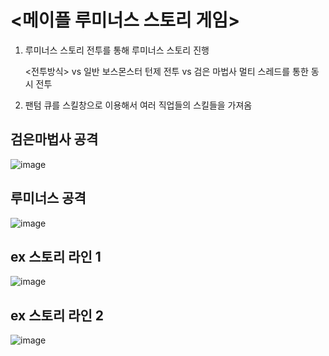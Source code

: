 # <메이플 루미너스 스토리 게임>  

1. 루미너스 스토리 
   전투를 통해 루미너스 스토리 진행 
   
   <전투방식>
    vs 일반 보스몬스터 
       턴제 전투
    vs 검은 마법사
       멀티 스레드를 통한 동시 전투
2. 팬텀
       큐를 스킬창으로 이용해서 여러 직업들의 스킬들을 가져옴 
       
       
## 검은마법사 공격       
![image](https://user-images.githubusercontent.com/94632156/222880391-cb448cfb-3b84-4298-ae65-af7a3b4537e6.png)

## 루미너스 공격 
![image](https://user-images.githubusercontent.com/94632156/222880350-12327ae2-4634-4b37-8557-32fb884be3f1.png)

## ex 스토리 라인 1
![image](https://user-images.githubusercontent.com/94632156/222880411-addf5bd9-9193-4b8b-a4ea-015d144c6f53.png)

## ex 스토리 라인 2 
![image](https://user-images.githubusercontent.com/94632156/222880422-2996f29c-fcc8-4558-b928-cc86415f9b59.png)


